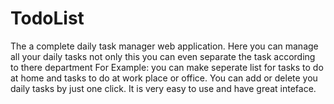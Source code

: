 # TodoList
The a complete daily task manager web application. Here you can manage all your daily tasks not only this you can even separate the task according to there department
For Example: you can make seperate list for tasks to do at home and tasks to do at work place or office.
You can add or delete you daily tasks by just one click. It is very easy to use and have great inteface.
